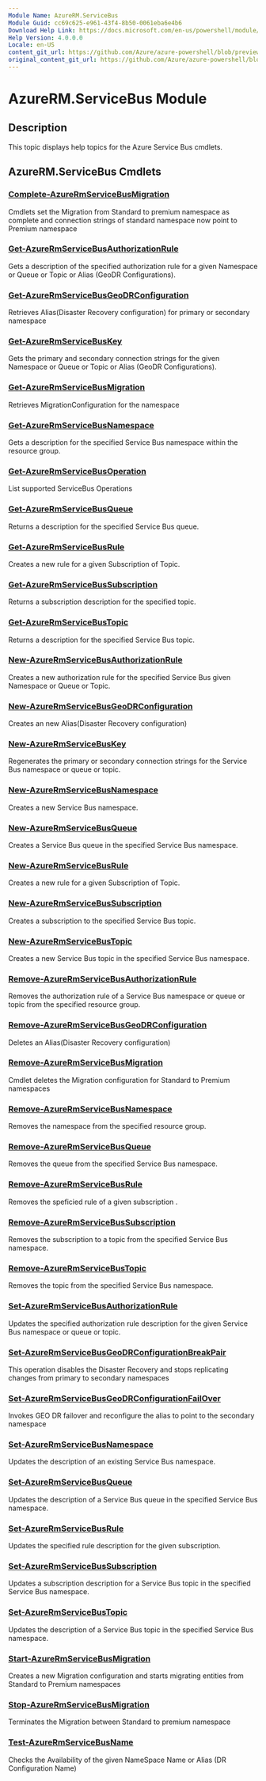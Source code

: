 ```yaml
---
Module Name: AzureRM.ServiceBus
Module Guid: cc69c625-e961-43f4-8b50-0061eba6e4b6
Download Help Link: https://docs.microsoft.com/en-us/powershell/module/azurerm.servicebus
Help Version: 4.0.0.0
Locale: en-US
content_git_url: https://github.com/Azure/azure-powershell/blob/preview/src/ResourceManager/ServiceBus/Commands.ServiceBus/help/AzureRM.ServiceBus.md
original_content_git_url: https://github.com/Azure/azure-powershell/blob/preview/src/ResourceManager/ServiceBus/Commands.ServiceBus/help/AzureRM.ServiceBus.md
---
```


# AzureRM.ServiceBus Module
## Description
This topic displays help topics for the Azure Service Bus cmdlets.

## AzureRM.ServiceBus Cmdlets
### [Complete-AzureRmServiceBusMigration](Complete-AzureRmServiceBusMigration.md)
Cmdlets set the Migration from Standard to premium namespace as complete and connection strings of standard namespace now point to Premium namespace

### [Get-AzureRmServiceBusAuthorizationRule](Get-AzureRmServiceBusAuthorizationRule.md)
Gets a description of the specified authorization rule for a given Namespace or Queue or Topic or Alias (GeoDR Configurations). 

### [Get-AzureRmServiceBusGeoDRConfiguration](Get-AzureRmServiceBusGeoDRConfiguration.md)
Retrieves Alias(Disaster Recovery configuration) for primary or secondary namespace

### [Get-AzureRmServiceBusKey](Get-AzureRmServiceBusKey.md)
Gets the primary and secondary connection strings for the given Namespace or Queue or Topic or Alias (GeoDR Configurations).

### [Get-AzureRmServiceBusMigration](Get-AzureRmServiceBusMigration.md)
Retrieves MigrationConfiguration for the namespace

### [Get-AzureRmServiceBusNamespace](Get-AzureRmServiceBusNamespace.md)
Gets a description for the specified Service Bus namespace within the resource group.

### [Get-AzureRmServiceBusOperation](Get-AzureRmServiceBusOperation.md)
List supported ServiceBus Operations

### [Get-AzureRmServiceBusQueue](Get-AzureRmServiceBusQueue.md)
Returns a description for the specified Service Bus queue.

### [Get-AzureRmServiceBusRule](Get-AzureRmServiceBusRule.md)
Creates a new rule for a given Subscription of Topic. 

### [Get-AzureRmServiceBusSubscription](Get-AzureRmServiceBusSubscription.md)
Returns a subscription description for the specified topic.

### [Get-AzureRmServiceBusTopic](Get-AzureRmServiceBusTopic.md)
Returns a description for the specified Service Bus topic.

### [New-AzureRmServiceBusAuthorizationRule](New-AzureRmServiceBusAuthorizationRule.md)
Creates a new authorization rule for the specified Service Bus given Namespace or Queue or Topic.

### [New-AzureRmServiceBusGeoDRConfiguration](New-AzureRmServiceBusGeoDRConfiguration.md)
Creates an new Alias(Disaster Recovery configuration)

### [New-AzureRmServiceBusKey](New-AzureRmServiceBusKey.md)
Regenerates the primary or secondary connection strings for the Service Bus namespace or queue or topic.

### [New-AzureRmServiceBusNamespace](New-AzureRmServiceBusNamespace.md)
Creates a new Service Bus namespace.

### [New-AzureRmServiceBusQueue](New-AzureRmServiceBusQueue.md)
Creates a Service Bus queue in the specified Service Bus namespace.

### [New-AzureRmServiceBusRule](New-AzureRmServiceBusRule.md)
Creates a new rule for a given Subscription of Topic. 

### [New-AzureRmServiceBusSubscription](New-AzureRmServiceBusSubscription.md)
Creates a subscription to the specified Service Bus topic.

### [New-AzureRmServiceBusTopic](New-AzureRmServiceBusTopic.md)
Creates a new Service Bus topic in  the specified Service Bus namespace.

### [Remove-AzureRmServiceBusAuthorizationRule](Remove-AzureRmServiceBusAuthorizationRule.md)
Removes the authorization rule of a Service Bus namespace or queue or topic from the specified resource group.

### [Remove-AzureRmServiceBusGeoDRConfiguration](Remove-AzureRmServiceBusGeoDRConfiguration.md)
Deletes an Alias(Disaster Recovery configuration)

### [Remove-AzureRmServiceBusMigration](Remove-AzureRmServiceBusMigration.md)
Cmdlet deletes the Migration configuration for Standard to Premium namespaces

### [Remove-AzureRmServiceBusNamespace](Remove-AzureRmServiceBusNamespace.md)
Removes the namespace from the specified resource group. 

### [Remove-AzureRmServiceBusQueue](Remove-AzureRmServiceBusQueue.md)
Removes the queue from the specified Service Bus namespace.

### [Remove-AzureRmServiceBusRule](Remove-AzureRmServiceBusRule.md)
Removes the speficied rule of a given subscription .

### [Remove-AzureRmServiceBusSubscription](Remove-AzureRmServiceBusSubscription.md)
Removes the subscription to a topic from the specified Service Bus namespace.

### [Remove-AzureRmServiceBusTopic](Remove-AzureRmServiceBusTopic.md)
Removes the topic from the specified Service Bus namespace.

### [Set-AzureRmServiceBusAuthorizationRule](Set-AzureRmServiceBusAuthorizationRule.md)
Updates the specified authorization rule description for the given Service Bus namespace or queue or topic.

### [Set-AzureRmServiceBusGeoDRConfigurationBreakPair](Set-AzureRmServiceBusGeoDRConfigurationBreakPair.md)
This operation disables the Disaster Recovery and stops replicating changes from primary to secondary namespaces

### [Set-AzureRmServiceBusGeoDRConfigurationFailOver](Set-AzureRmServiceBusGeoDRConfigurationFailOver.md)
Invokes GEO DR failover and reconfigure the alias to point to the secondary namespace

### [Set-AzureRmServiceBusNamespace](Set-AzureRmServiceBusNamespace.md)
Updates the description of an existing Service Bus namespace.

### [Set-AzureRmServiceBusQueue](Set-AzureRmServiceBusQueue.md)
Updates the description of a Service Bus queue in the specified Service Bus namespace.

### [Set-AzureRmServiceBusRule](Set-AzureRmServiceBusRule.md)
Updates the specified rule description for the given subscription.

### [Set-AzureRmServiceBusSubscription](Set-AzureRmServiceBusSubscription.md)
Updates a subscription description for a Service Bus topic in the specified Service Bus namespace.

### [Set-AzureRmServiceBusTopic](Set-AzureRmServiceBusTopic.md)
Updates the description of a Service Bus topic in the specified Service Bus namespace.

### [Start-AzureRmServiceBusMigration](Start-AzureRmServiceBusMigration.md)
Creates a new Migration configuration and starts migrating entities from Standard to Premium namespaces

### [Stop-AzureRmServiceBusMigration](Stop-AzureRmServiceBusMigration.md)
Terminates the Migration between Standard to premium namespace

### [Test-AzureRmServiceBusName](Test-AzureRmServiceBusName.md)
Checks the Availability of the given NameSpace Name or Alias (DR Configuration Name) 

